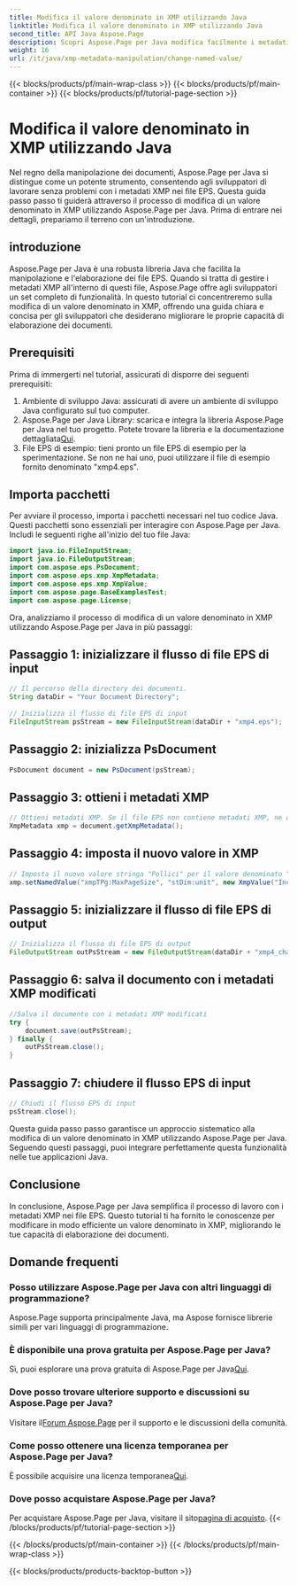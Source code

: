 ```yaml
---
title: Modifica il valore denominato in XMP utilizzando Java
linktitle: Modifica il valore denominato in XMP utilizzando Java
second_title: API Java Aspose.Page
description: Scopri Aspose.Page per Java modifica facilmente i metadati XMP nei file EPS con la nostra guida passo passo per l'elaborazione semplificata dei documenti.
weight: 16
url: /it/java/xmp-metadata-manipulation/change-named-value/
---
```


{{< blocks/products/pf/main-wrap-class >}}
{{< blocks/products/pf/main-container >}}
{{< blocks/products/pf/tutorial-page-section >}}

# Modifica il valore denominato in XMP utilizzando Java

Nel regno della manipolazione dei documenti, Aspose.Page per Java si distingue come un potente strumento, consentendo agli sviluppatori di lavorare senza problemi con i metadati XMP nei file EPS. Questa guida passo passo ti guiderà attraverso il processo di modifica di un valore denominato in XMP utilizzando Aspose.Page per Java. Prima di entrare nei dettagli, prepariamo il terreno con un'introduzione.
## introduzione
Aspose.Page per Java è una robusta libreria Java che facilita la manipolazione e l'elaborazione dei file EPS. Quando si tratta di gestire i metadati XMP all'interno di questi file, Aspose.Page offre agli sviluppatori un set completo di funzionalità. In questo tutorial ci concentreremo sulla modifica di un valore denominato in XMP, offrendo una guida chiara e concisa per gli sviluppatori che desiderano migliorare le proprie capacità di elaborazione dei documenti.
## Prerequisiti
Prima di immergerti nel tutorial, assicurati di disporre dei seguenti prerequisiti:
1. Ambiente di sviluppo Java: assicurati di avere un ambiente di sviluppo Java configurato sul tuo computer.
2.  Aspose.Page per Java Library: scarica e integra la libreria Aspose.Page per Java nel tuo progetto. Potete trovare la libreria e la documentazione dettagliata[Qui](https://reference.aspose.com/page/java/).
3. File EPS di esempio: tieni pronto un file EPS di esempio per la sperimentazione. Se non ne hai uno, puoi utilizzare il file di esempio fornito denominato "xmp4.eps".
## Importa pacchetti
Per avviare il processo, importa i pacchetti necessari nel tuo codice Java. Questi pacchetti sono essenziali per interagire con Aspose.Page per Java. Includi le seguenti righe all'inizio del tuo file Java:
```java
import java.io.FileInputStream;
import java.io.FileOutputStream;
import com.aspose.eps.PsDocument;
import com.aspose.eps.xmp.XmpMetadata;
import com.aspose.eps.xmp.XmpValue;
import com.aspose.page.BaseExamplesTest;
import com.aspose.page.License;
```
Ora, analizziamo il processo di modifica di un valore denominato in XMP utilizzando Aspose.Page per Java in più passaggi:
## Passaggio 1: inizializzare il flusso di file EPS di input
```java
// Il percorso della directory dei documenti.
String dataDir = "Your Document Directory";
        
// Inizializza il flusso di file EPS di input
FileInputStream psStream = new FileInputStream(dataDir + "xmp4.eps");
```
## Passaggio 2: inizializza PsDocument
```java
PsDocument document = new PsDocument(psStream);
```
## Passaggio 3: ottieni i metadati XMP
```java
// Ottieni metadati XMP. Se il file EPS non contiene metadati XMP, ne otteniamo uno nuovo pieno di valori dai commenti sui metadati PS (%%Creator, %%CreateDate, %%Title, ecc.)
XmpMetadata xmp = document.getXmpMetadata();
```
## Passaggio 4: imposta il nuovo valore in XMP
```java
// Imposta il nuovo valore stringa "Pollici" per il valore denominato "stDim:unit" della struttura "xmpTPg:MaxPageSize"
xmp.setNamedValue("xmpTPg:MaxPageSize", "stDim:unit", new XmpValue("Inches"));
```
## Passaggio 5: inizializzare il flusso di file EPS di output
```java
// Inizializza il flusso di file EPS di output
FileOutputStream outPsStream = new FileOutputStream(dataDir + "xmp4_changed.eps");
```
## Passaggio 6: salva il documento con i metadati XMP modificati
```java
//Salva il documento con i metadati XMP modificati
try {			
    document.save(outPsStream);
} finally {
    outPsStream.close();
}
```
## Passaggio 7: chiudere il flusso EPS di input
```java
// Chiudi il flusso EPS di input
psStream.close();
```
Questa guida passo passo garantisce un approccio sistematico alla modifica di un valore denominato in XMP utilizzando Aspose.Page per Java. Seguendo questi passaggi, puoi integrare perfettamente questa funzionalità nelle tue applicazioni Java.
## Conclusione
In conclusione, Aspose.Page per Java semplifica il processo di lavoro con i metadati XMP nei file EPS. Questo tutorial ti ha fornito le conoscenze per modificare in modo efficiente un valore denominato in XMP, migliorando le tue capacità di elaborazione dei documenti.
## Domande frequenti
### Posso utilizzare Aspose.Page per Java con altri linguaggi di programmazione?
Aspose.Page supporta principalmente Java, ma Aspose fornisce librerie simili per vari linguaggi di programmazione.
### È disponibile una prova gratuita per Aspose.Page per Java?
 Sì, puoi esplorare una prova gratuita di Aspose.Page per Java[Qui](https://releases.aspose.com/).
### Dove posso trovare ulteriore supporto e discussioni su Aspose.Page per Java?
 Visitare il[Forum Aspose.Page](https://forum.aspose.com/c/page/39) per il supporto e le discussioni della comunità.
### Come posso ottenere una licenza temporanea per Aspose.Page per Java?
 È possibile acquisire una licenza temporanea[Qui](https://purchase.aspose.com/temporary-license/).
### Dove posso acquistare Aspose.Page per Java?
 Per acquistare Aspose.Page per Java, visitare il sito[pagina di acquisto](https://purchase.aspose.com/buy).
{{< /blocks/products/pf/tutorial-page-section >}}

{{< /blocks/products/pf/main-container >}}
{{< /blocks/products/pf/main-wrap-class >}}

{{< blocks/products/products-backtop-button >}}
